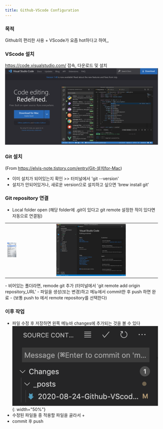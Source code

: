 ```yaml
---
title: Github-VScode Configuration
---
```


### 목적 
Github의 편리한 사용 + VScode가 요즘 hot하다고 하여,, 
<!--break-->
### VScode 설치
<https://code.visualstudio.com/> 접속, 다운로드 및 설치
![VScode Install](../img/VScode_install.png)

### Git 설치
(From <https://elvis-note.tistory.com/entry/Git-설치for-Mac>)
- 이미 설치가 되어있는지 확인 >> 터미널에서 'git --version'
- 설치가 안되어있거나, 새로운 version으로 설치하고 싶으면 'brew install git'

### Git repository 연결
- Local folder open (해당 folder에 .git이 있다고 git remote 설정한 적이 있다면 자동으로 연결됨)
<table>
<tr>
    <td><img src="../img/local_folder_open1.png" width="20%"></td>
    <td><img src="../img/local_folder_open2.png" width="70%"></td>
</tr>
</table>
- 비어있는 폴더라면, remode git 추가 (터미널에서 'git remote add origin repository_URL'
- 파일을 생성(또는 변경)하고 메뉴에서 commit한 후 push 하면 완료
- (보통 push to 에서 remote repository를 선택한다)

### 이후 작업
- 파일 수정 후 저장하면 왼쪽 메뉴바 changes에 추가되는 것을 볼 수 있다
![Changes](../img/changes.png){: width="50%"}
- 수정된 파일들 중 적용할 파일을 골라서 + 
- commit 후 push


